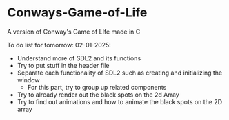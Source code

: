 # Conways-Game-of-Life
A version of Conway's Game of LIfe made in C

To do list for tomorrow: 02-01-2025:
- Understand more of SDL2 and its functions
- Try to put stuff in the header file
- Separate each functionality of SDL2 such as creating and initializing the window
    - For this part, try to group up related components
- Try to already render out the black spots on the 2d Array
- Try to find out animations and how to animate the black spots on the 2D array

